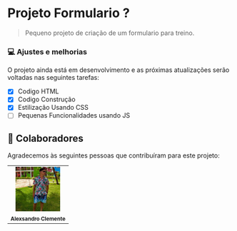 # Projeto Formulario ?


> Pequeno projeto de criação de um formulario para treino.

### 💻 Ajustes e melhorias

O projeto ainda está em desenvolvimento e as próximas atualizações serão voltadas nas seguintes tarefas:

- [x] Codigo HTML
- [x] Codigo Construção
- [x] Estilização Usando CSS
- [ ] Pequenas Funcionalidades usando JS

## 🤝 Colaboradores

Agradecemos às seguintes pessoas que contribuíram para este projeto:

<table>
  <tr>
    <td align="center">
      <a href="#">
        <img src="./Eu.jfif" width="100px;" alt="Foto de Alex"/><br>
        <sub>
          <b>Alexsandro Clemente</b>
        </sub>
      </a>
    </td>
  </tr>
</table>
